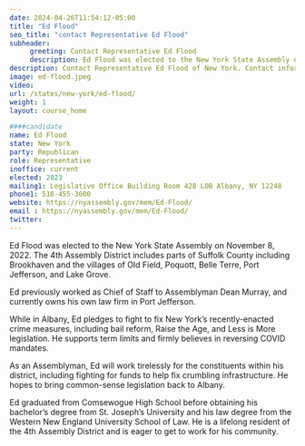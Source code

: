 ```yaml
---
date: 2024-04-26T11:54:12-05:00
title: "Ed Flood"
seo_title: "contact Representative Ed Flood"
subheader:
     greeting: Contact Representative Ed Flood
     description: Ed Flood was elected to the New York State Assembly on November 8, 2022. The 4th Assembly District includes parts of Suffolk County including Brookhaven and the villages of Old Field, Poquott, Belle Terre, Port Jefferson, and Lake Grove.
description: Contact Representative Ed Flood of New York. Contact information for Ed Flood includes email address, phone number, and mailing address.
image: ed-flood.jpeg
video:
url: /states/new-york/ed-flood/
weight: 1
layout: course_home

####candidate
name: Ed Flood
state: New York
party: Republican
role: Representative
inoffice: current
elected: 2023
mailing1: Legislative Office Building Room 428 LOB Albany, NY 12248
phone1: 518-455-3600
website: https://nyassembly.gov/mem/Ed-Flood/
email : https://nyassembly.gov/mem/Ed-Flood/
twitter:
---
```


Ed Flood was elected to the New York State Assembly on November 8, 2022. The 4th Assembly District includes parts of Suffolk County including Brookhaven and the villages of Old Field, Poquott, Belle Terre, Port Jefferson, and Lake Grove.

Ed previously worked as Chief of Staff to Assemblyman Dean Murray, and currently owns his own law firm in Port Jefferson.

While in Albany, Ed pledges to fight to fix New York’s recently-enacted crime measures, including bail reform, Raise the Age, and Less is More legislation. He supports term limits and firmly believes in reversing COVID mandates.

As an Assemblyman, Ed will work tirelessly for the constituents within his district, including fighting for funds to help fix crumbling infrastructure. He hopes to bring common-sense legislation back to Albany.

Ed graduated from Comsewogue High School before obtaining his bachelor’s degree from St. Joseph’s University and his law degree from the Western New England University School of Law. He is a lifelong resident of the 4th Assembly District and is eager to get to work for his community.
